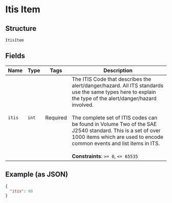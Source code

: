 
# Itis Item

## Structure

`ItisItem`

## Fields

| Name | Type | Tags | Description |
|  --- | --- | --- | --- |
| `itis` | `int` | Required | The ITIS Code that describes the alert/danger/hazard. All ITS standards use the same types here to explain the type of the alert/danger/hazard involved.<br><br>The complete set of ITIS codes can be found in Volume Two of the SAE J2540 standard. This is a set of over 1000 items which are used to encode common events and list items in ITS.<br><br>**Constraints**: `>= 0`, `<= 65535` |

## Example (as JSON)

```json
{
  "itis": 68
}
```

